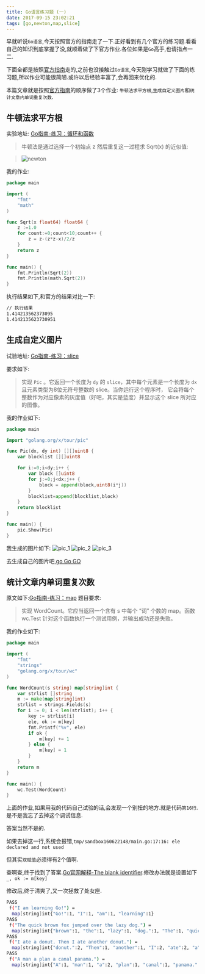 ```yaml
---
title: Go语言练习题 (一)
date: 2017-09-15 23:02:21
tags: [go,newton,map,slice]
---
```


早就听说`Go语言`,今天按照官方的指南走了一下.正好看到有几个官方的练习题.看看自己的知识到底掌握了没,就顺着做了下官方作业.各位如果是`Go`高手,也请指点一二.

下面全都是按照[官方指南](https://tour.go-zh.org/list)走的,之前也没接触过`Go语言`,今天刚学习就做了下面的练习题,所以作业可能很简陋.或许以后经验丰富了,会再回来优化的.

本篇文章就是按照[官方指南](https://tour.go-zh.org/list)的顺序做了3个作业: `牛顿法求平方根`,`生成自定义图片`和`统计文章内单词重复次数`.

<!--more-->

## 牛顿法求平方根

实验地址: [Go指南-练习：循环和函数](https://tour.go-zh.org/flowcontrol/8)

> 牛顿法是通过选择一个初始点 z 然后重复这一过程求 Sqrt(x) 的近似值:

> ![newton](https://ss.jiasucloud.com/blog/image/newton.png-s)

我的作业:

```go
package main

import (
    "fmt"
    "math"
)

func Sqrt(x float64) float64 {
    z :=1.0
    for count:=0;count<10;count++ {
        z = z-(z*z-x)/2/z
    }
    return z
}

func main() {
    fmt.Println(Sqrt(2))
    fmt.Println(math.Sqrt(2))
}
```

执行结果如下,和官方的结果对比一下:

```sh
// 执行结果
1.414213562373095
1.4142135623730951
```

## 生成自定义图片

试验地址: [Go指南-练习：slice](https://tour.go-zh.org/moretypes/15)

要求如下:

> 实现 `Pic` 。它返回一个长度为 `dy` 的 `slice`，其中每个元素是一个长度为 `dx` 且元素类型为8位无符号整数的 slice。当你运行这个程序时， 它会将每个整数作为对应像素的灰度值（好吧，其实是蓝度）并显示这个 slice 所对应的图像。

我的作业如下:

```go
package main

import "golang.org/x/tour/pic"

func Pic(dx, dy int) [][]uint8 {
    var blocklist [][]uint8

    for i:=0;i<dy;i++ {
        var block []uint8
        for j:=0;j<dx;j++ {
            block = append(block,uint8(i*j))
        }
        blocklist=append(blocklist,block)
    }
    return blocklist
}

func main() {
    pic.Show(Pic)
}
```

我生成的图片如下:
![pic_1](https://ss.jiasucloud.com/blog/image/go_pic_slice.png-s)  ![pic_2](https://ss.jiasucloud.com/blog/image/go_pic_slice_2.png-s)  ![pic_3](https://ss.jiasucloud.com/blog/image/go_pic_slice_3.png-s)

去生成自己的图片吧,[go Go GO](https://tour.go-zh.org/moretypes/15)

## 统计文章内单词重复次数

原文如下:[Go指南-练习：map](https://tour.go-zh.org/moretypes/20)
题目要求:

> 实现 WordCount。它应当返回一个含有 s 中每个 “词” 个数的 map。函数 wc.Test 针对这个函数执行一个测试用例，并输出成功还是失败。

我的作业如下:

```go
package main

import (
    "fmt"
    "strings"
    "golang.org/x/tour/wc"
)

func WordCount(s string) map[string]int {
    var strlist []string
    m := make(map[string]int)
    strlist = strings.Fields(s)
    for i := 0; i < len(strlist); i++ {
        key := strlist[i]
        ele, ok := m[key]
        fmt.Printf("%v", ele)
        if ok {
            m[key] += 1
        } else {
            m[key] = 1
        }
    }
    return m
}

func main() {
    wc.Test(WordCount)    
}
```

上面的作业,如果用我的代码自己试验的话,会发现一个别扭的地方.就是代码`第16行`.是不是我忘了去掉这个调试信息.

答案当然不是的.

如果去掉这一行,系统会报错,`tmp/sandbox160622148/main.go:17:16: ele declared and not used`

但其实`双赋值`必须得有2个值啊.

查啊查,终于找到了答案.[Go官网解释-The blank identifier](https://golang.org/doc/effective_go.html#blank).修改办法就是设置如下 `_, ok := m[key]`

修改后,终于清爽了,又一次拯救了处女座.

```sh
PASS
 f("I am learning Go!") = 
  map[string]int{"Go!":1, "I":1, "am":1, "learning":1}
PASS
 f("The quick brown fox jumped over the lazy dog.") = 
  map[string]int{"brown":1, "the":1, "lazy":1, "dog.":1, "The":1, "quick":1, "over":1, "fox":1, "jumped":1}
PASS
 f("I ate a donut. Then I ate another donut.") = 
  map[string]int{"donut.":2, "Then":1, "another":1, "I":2, "ate":2, "a":1}
PASS
 f("A man a plan a canal panama.") = 
  map[string]int{"A":1, "man":1, "a":2, "plan":1, "canal":1, "panama.":1}
```

